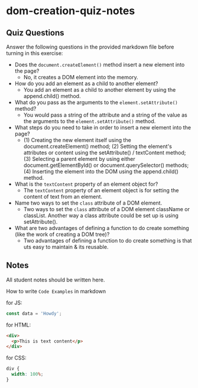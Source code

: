 # dom-creation-quiz-notes

## Quiz Questions

Answer the following questions in the provided markdown file before turning in this exercise:

- Does the `document.createElement()` method insert a new element into the page?
  - No, it creates a DOM element into the memory.
- How do you add an element as a child to another element?
  - You add an element as a child to another element by using the append.child() method.
- What do you pass as the arguments to the `element.setAttribute()` method?
  - You would pass a string of the attribute and a string of the value as the arguments to the `element.setAttribute()` method.
- What steps do you need to take in order to insert a new element into the page?
  - (1) Creating the new element itself using the document.createElement() method; (2) Setting the element's attributes or content using the setAttribute() / textContent method; (3) Selecting a parent element by using either document.getElementById() or document.querySelector() methods; (4) Inserting the element into the DOM using the append.child() method.
- What is the `textContent` property of an element object for?
  - The `textContent` property of an element object is for setting the content of text from an element.
- Name two ways to set the `class` attribute of a DOM element.
  - Two ways to set the `class` attribute of a DOM element className or classList. Another way a class attribute could be set up is using setAttribute().
- What are two advantages of defining a function to do create something (like the work of creating a DOM tree)?
  - Two advantages of defining a function to do create something is that uts easy to maintain & its reusable.

## Notes

All student notes should be written here.

How to write `Code Examples` in markdown

for JS:

```javascript
const data = 'Howdy';
```

for HTML:

```html
<div>
  <p>This is text content</p>
</div>
```

for CSS:

```css
div {
  width: 100%;
}
```
